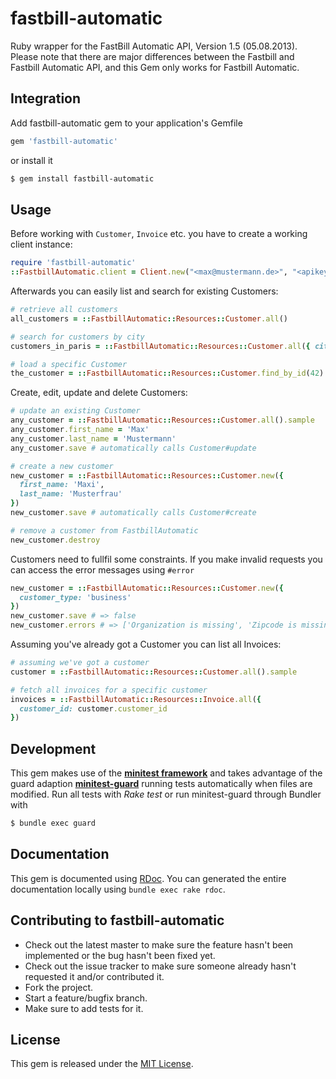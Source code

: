 # fastbill-automatic

<!---
[![Gem Version](https://badge.fury.io/rb/fastbill-automatic.png)](http://badge.fury.io/rb/fastbill-automatic)
[![Build Status](https://travis-ci.org/weluse/fastbill-automatic.png?branch=master)](https://travis-ci.org/weluse/fastbill-automatic)
-->

Ruby wrapper for the FastBill Automatic API, Version 1.5 (05.08.2013).
Please note that there are major differences between the Fastbill and Fastbill Automatic API,
and this Gem only works for Fastbill Automatic.

## Integration

Add fastbill-automatic gem to your application's Gemfile

``` ruby
gem 'fastbill-automatic'
```

or install it

``` bash
$ gem install fastbill-automatic
```

## Usage

Before working with `Customer`, `Invoice` etc. you have to create a working client instance:

``` ruby
require 'fastbill-automatic'
::FastbillAutomatic.client = Client.new("<max@mustermann.de>", "<apikey>")
```

Afterwards you can easily list and search for existing Customers:

``` ruby
# retrieve all customers
all_customers = ::FastbillAutomatic::Resources::Customer.all()

# search for customers by city
customers_in_paris = ::FastbillAutomatic::Resources::Customer.all({ city: 'Paris' })

# load a specific Customer
the_customer = ::FastbillAutomatic::Resources::Customer.find_by_id(42)
```

Create, edit, update and delete Customers:

``` ruby
# update an existing Customer
any_customer = ::FastbillAutomatic::Resources::Customer.all().sample
any_customer.first_name = 'Max'
any_customer.last_name = 'Mustermann'
any_customer.save # automatically calls Customer#update

# create a new customer
new_customer = ::FastbillAutomatic::Resources::Customer.new({
  first_name: 'Maxi',
  last_name: 'Musterfrau'
})
new_customer.save # automatically calls Customer#create

# remove a customer from FastbillAutomatic
new_customer.destroy
```

Customers need to fullfil some constraints. If you make invalid requests you can access the error messages using `#error`

``` ruby
new_customer = ::FastbillAutomatic::Resources::Customer.new({
  customer_type: 'business'
})
new_customer.save # => false
new_customer.errors # => ['Organization is missing', 'Zipcode is missing', 'City is missing', 'Country_Code is missing']
```

Assuming you've already got a Customer you can list all Invoices:

``` ruby
# assuming we've got a customer
customer = ::FastbillAutomatic::Resources::Customer.all().sample

# fetch all invoices for a specific customer
invoices = ::FastbillAutomatic::Resources::Invoice.all({
  customer_id: customer.customer_id
})
```

## Development

This gem makes use of the **[minitest framework](https://github.com/seattlerb/minitestbundle)** and takes advantage of the guard adaption **[minitest-guard](https://github.com/guard/guard-minitest)** running tests automatically when files are modified. Run all tests with *Rake test* or run minitest-guard through Bundler with

``` bash
$ bundle exec guard
```

## Documentation

This gem is documented using [RDoc](http://rdoc.sourceforge.net/doc/). You can generated the entire documentation locally using
`bundle exec rake rdoc`.

## Contributing to fastbill-automatic

* Check out the latest master to make sure the feature hasn't been implemented or the bug hasn't been fixed yet.
* Check out the issue tracker to make sure someone already hasn't requested it and/or contributed it.
* Fork the project.
* Start a feature/bugfix branch.
* Make sure to add tests for it.

## License

This gem is released under the [MIT License](http://www.opensource.org/licenses/MIT).